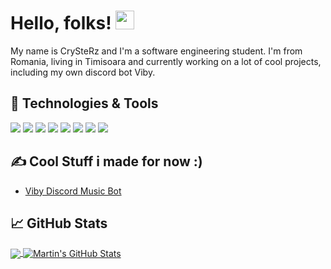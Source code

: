 # Hello, folks! <img src="https://c.tenor.com/SNL9_xhZl9oAAAAi/waving-hand-joypixels.gif" width="30px">

My name is CrySteRz and I'm a software engineering student. I'm from Romania, living in Timisoara and currently working on a lot of cool projects, including my own discord bot Viby.

## 🔧 Technologies & Tools
![](https://img.shields.io/badge/Editor-VSCode-informational?style=flat&logo=visual&logoColor=white&color=2bbc8a)
![](https://img.shields.io/badge/Code-C++-informational?style=flat&logo=cmake&logoColor=white&color=2bbc8a)
![](https://img.shields.io/badge/Code-JavaScript-informational?style=flat&logo=javascript&logoColor=white&color=2bbc8a)
![](https://img.shields.io/badge/Code-PHP-informational?style=flat&logo=php&logoColor=white&color=2bbc8a)
![](https://img.shields.io/badge/Code-React-informational?style=flat&logo=react&logoColor=white&color=2bbc8a)
![](https://img.shields.io/badge/Database-MySQL-informational?style=flat&logo=mysql&logoColor=white&color=2bbc8a)
![](https://img.shields.io/badge/Database-NoSQL-informational?style=flat&logo=mongodb&logoColor=white&color=2bbc8a)
![](https://img.shields.io/badge/Cloud-AWS-informational?style=flat&logo=amazon&logoColor=white&color=2bbc8a)

## &#x270d; Cool Stuff i made for now :)
- [Viby Discord Music Bot](https://github.com/CrySteRz/Viby)

## &#x1f4c8; GitHub Stats

<a href="https://github.com/CrySteRz/CrySteRz">
  <img align="center" src="https://github-readme-stats.vercel.app/api/top-langs/?username=CrySteRz&hide=java,html,tex&title_color=ffffff&text_color=c9cacc&icon_color=2bbc8a&bg_color=1d1f21&langs_count=3" />
</a>
<a href="https://github.com/CrySteRz/CrySteRz">
  <img align="center" src="https://github-readme-stats.vercel.app/api?username=CrySteRz&show_icons=true&line_height=27&count_private=true&title_color=ffffff&text_color=c9cacc&icon_color=2bbc8a&bg_color=1d1f21" alt="Martin's GitHub Stats" />
</a>
